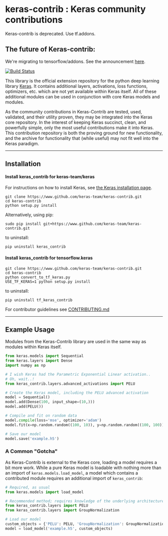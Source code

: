 # keras-contrib : Keras community contributions

Keras-contrib is deprecated. Use tf.addons.

## The future of Keras-contrib:

We're migrating to tensorflow/addons. See the announcement [here](https://github.com/keras-team/keras-contrib/issues/519). 

[![Build Status](https://travis-ci.org/keras-team/keras-contrib.svg?branch=master)](https://travis-ci.org/keras-team/keras-contrib)

This library is the official extension repository for the python deep learning library [Keras](http://www.keras.io). It contains additional layers, activations, loss functions, optimizers, etc. which are not yet available within Keras itself. All of these additional modules can be used in conjunction with core Keras models and modules.

As the community contributions in Keras-Contrib are tested, used, validated, and their utility proven, they may be integrated into the Keras core repository. In the interest of keeping Keras succinct, clean, and powerfully simple, only the most useful contributions make it into Keras. This contribution repository is both the proving ground for new functionality, and the archive for functionality that (while useful) may not fit well into the Keras paradigm.





---
## Installation

#### Install keras_contrib for keras-team/keras
For instructions on how to install Keras, 
see [the Keras installation page](https://keras.io/#installation).

```shell
git clone https://www.github.com/keras-team/keras-contrib.git
cd keras-contrib
python setup.py install
```

Alternatively, using pip:

```shell
sudo pip install git+https://www.github.com/keras-team/keras-contrib.git
```

to uninstall:
```pip
pip uninstall keras_contrib
```

#### Install keras_contrib for tensorflow.keras

```shell
git clone https://www.github.com/keras-team/keras-contrib.git
cd keras-contrib
python convert_to_tf_keras.py
USE_TF_KERAS=1 python setup.py install
```

to uninstall:
```shell
pip uninstall tf_keras_contrib
```

For contributor guidelines see [CONTRIBUTING.md](https://github.com/keras-team/keras-contrib/blob/master/CONTRIBUTING.md)

---
## Example Usage

Modules from the Keras-Contrib library are used in the same way as modules within Keras itself.

```python
from keras.models import Sequential
from keras.layers import Dense
import numpy as np

# I wish Keras had the Parametric Exponential Linear activation..
# Oh, wait..!
from keras_contrib.layers.advanced_activations import PELU

# Create the Keras model, including the PELU advanced activation
model = Sequential()
model.add(Dense(100, input_shape=(10,)))
model.add(PELU())

# Compile and fit on random data
model.compile(loss='mse', optimizer='adam')
model.fit(x=np.random.random((100, 10)), y=np.random.random((100, 100)), epochs=5, verbose=0)

# Save our model
model.save('example.h5')
```


### A Common "Gotcha"

As Keras-Contrib is external to the Keras core, loading a model requires a bit more work. While a pure Keras model is loadable with nothing more than an import of `keras.models.load_model`, a model which contains a contributed module requires an additional import of `keras_contrib`:

```python
# Required, as usual
from keras.models import load_model

# Recommended method; requires knowledge of the underlying architecture of the model
from keras_contrib.layers import PELU
from keras_contrib.layers import GroupNormalization

# Load our model
custom_objects = {'PELU': PELU, 'GroupNormalization': GroupNormalization}
model = load_model('example.h5', custom_objects)
```
